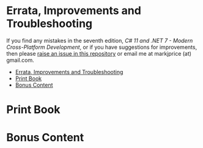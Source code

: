 # Errata, Improvements and Troubleshooting

If you find any mistakes in the seventh edition, *C# 11 and .NET 7 - Modern Cross-Platform Development*, or if you have suggestions for improvements, then please [raise an issue in this repository](https://github.com/markjprice/cs11dotnet7/issues) or email me at markjprice (at) gmail.com.

- [Errata, Improvements and Troubleshooting](#errata-improvements-and-troubleshooting)
- [Print Book](#print-book)
- [Bonus Content](#bonus-content)

# Print Book

# Bonus Content 

